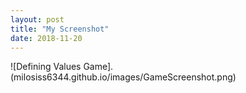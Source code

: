 ```yaml
---
layout: post
title: "My Screenshot"
date: 2018-11-20
---
```

       
![Defining Values Game].(milosiss6344.github.io/images/GameScreenshot.png)
      
